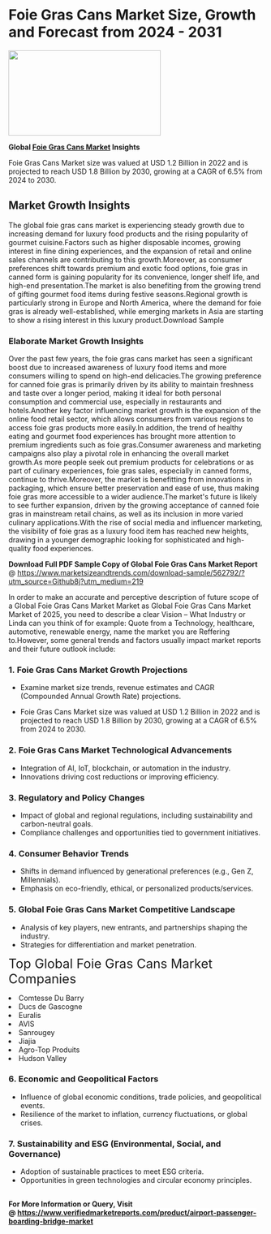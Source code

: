 <H1>Foie Gras Cans Market Size, Growth and Forecast from 2024 - 2031</H1><img class="aligncenter size-medium wp-image-584254" src="https://thirdeyenews.in/wp-content/uploads/2024/09/Global-Market-Research-300x168.jpeg" alt="" width="300" height="168" /><p><strong>Global&nbsp;<a href="https://www.marketsizeandtrends.com/download-sample/562792/?utm_source=Github8j?utm_medium=219">Foie Gras Cans Market</a> Insights</strong></p><p>Foie Gras Cans Market size was valued at USD 1.2 Billion in 2022 and is projected to reach USD 1.8 Billion by 2030, growing at a CAGR of 6.5% from 2024 to 2030.</p><p><h2>Market Growth Insights</h2> <p>The global foie gras cans market is experiencing steady growth due to increasing demand for luxury food products and the rising popularity of gourmet cuisine.Factors such as higher disposable incomes, growing interest in fine dining experiences, and the expansion of retail and online sales channels are contributing to this growth.Moreover, as consumer preferences shift towards premium and exotic food options, foie gras in canned form is gaining popularity for its convenience, longer shelf life, and high-end presentation.The market is also benefiting from the growing trend of gifting gourmet food items during festive seasons.Regional growth is particularly strong in Europe and North America, where the demand for foie gras is already well-established, while emerging markets in Asia are starting to show a rising interest in this luxury product.Download Sample <h3>Elaborate Market Growth Insights</h3> <p>Over the past few years, the foie gras cans market has seen a significant boost due to increased awareness of luxury food items and more consumers willing to spend on high-end delicacies.The growing preference for canned foie gras is primarily driven by its ability to maintain freshness and taste over a longer period, making it ideal for both personal consumption and commercial use, especially in restaurants and hotels.Another key factor influencing market growth is the expansion of the online food retail sector, which allows consumers from various regions to access foie gras products more easily.In addition, the trend of healthy eating and gourmet food experiences has brought more attention to premium ingredients such as foie gras.Consumer awareness and marketing campaigns also play a pivotal role in enhancing the overall market growth.As more people seek out premium products for celebrations or as part of culinary experiences, foie gras sales, especially in canned forms, continue to thrive.Moreover, the market is benefitting from innovations in packaging, which ensure better preservation and ease of use, thus making foie gras more accessible to a wider audience.The market's future is likely to see further expansion, driven by the growing acceptance of canned foie gras in mainstream retail chains, as well as its inclusion in more varied culinary applications.With the rise of social media and influencer marketing, the visibility of foie gras as a luxury food item has reached new heights, drawing in a younger demographic looking for sophisticated and high-quality food experiences.</p> <p></p><p><span class=""><strong>Download Full PDF Sample Copy of Global Foie Gras Cans Market Report</strong> @ <a href="https://www.marketsizeandtrends.com/download-sample/562792/?utm_source=Github8j?utm_medium=219" target="_blank">https://www.marketsizeandtrends.com/download-sample/562792/?utm_source=Github8j?utm_medium=219</a></span></p><p>In order to make an accurate and perceptive description of future scope of a Global&nbsp;Foie Gras Cans Market Market as Global&nbsp;Foie Gras Cans Market Market of 2025, you need to describe a clear Vision &ndash; What Industry or Linda can you think of for example: Quote from a Technology, healthcare, automotive, renewable energy, name the market you are Reffering to.However, some general trends and factors usually impact market reports and their future outlook include:</p><h3>1.&nbsp;<strong>Foie Gras Cans Market Growth Projections</strong></h3><ul><li>Examine market size trends, revenue estimates and CAGR (Compounded Annual Growth Rate) projections.</li><li><p>Foie Gras Cans Market size was valued at USD 1.2 Billion in 2022 and is projected to reach USD 1.8 Billion by 2030, growing at a CAGR of 6.5% from 2024 to 2030.</p></li></ul><h3>2.&nbsp;<strong>Foie Gras Cans Market Technological Advancements</strong></h3><ul><li>Integration of AI, IoT, blockchain, or automation in the industry.</li><li>Innovations driving cost reductions or improving efficiency.</li></ul><h3>3.&nbsp;<strong>Regulatory and Policy Changes</strong></h3><ul><li>Impact of global and regional regulations, including sustainability and carbon-neutral goals.</li><li>Compliance challenges and opportunities tied to government initiatives.</li></ul><h3>4.&nbsp;<strong>Consumer Behavior Trends</strong></h3><ul><li>Shifts in demand influenced by generational preferences (e.g., Gen Z, Millennials).</li><li>Emphasis on eco-friendly, ethical, or personalized products/services.</li></ul><h3>5.&nbsp;<strong>Global Foie Gras Cans Market Competitive Landscape</strong></h3><ul><li>Analysis of key players, new entrants, and partnerships shaping the industry.</li><li>Strategies for differentiation and market penetration.</li></ul><p data-pm-slice="1 1 []"><span style="color: inherit; font-family: inherit; font-size: 25px;">Top Global Foie Gras Cans Market Companies</span></p><div class="" data-test-id=""><p><li>Comtesse Du Barry</li><li> Ducs de Gascogne</li><li> Euralis</li><li> AVIS</li><li> Sanrougey</li><li> Jiajia</li><li> Agro-Top Produits</li><li> Hudson Valley</li></p></div><h3>6.&nbsp;<strong>Economic and Geopolitical Factors</strong></h3><ul><li>Influence of global economic conditions, trade policies, and geopolitical events.</li><li>Resilience of the market to inflation, currency fluctuations, or global crises.</li></ul><h3>7.&nbsp;<strong>Sustainability and ESG (Environmental, Social, and Governance)</strong></h3><ul><li>Adoption of sustainable practices to meet ESG criteria.</li><li>Opportunities in green technologies and circular economy principles.</li></ul><h2><strong style="font-size: 14px;">For More Information or Query, Visit @&nbsp;</strong><a style="background-color: #ffffff; font-size: 14px;" href="https://www.marketsizeandtrends.com/report/foie-gras-cans-market/" target="_blank">https://www.verifiedmarketreports.com/product/airport-passenger-boarding-bridge-market</a></h2>